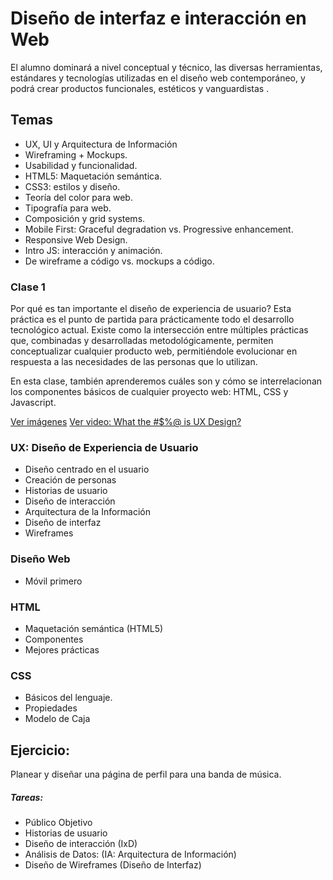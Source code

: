 # Diseño de interfaz e interacción en Web

El alumno dominará a nivel conceptual y técnico, las diversas herramientas, estándares y tecnologías utilizadas en el diseño web contemporáneo, y podrá crear productos funcionales, estéticos y vanguardistas .


## Temas

- UX, UI y Arquitectura de Información
- Wireframing + Mockups.
- Usabilidad y funcionalidad.
- HTML5: Maquetación semántica.
- CSS3: estilos y diseño.
- Teoría del color para web.
- Tipografía para web.
- Composición y grid systems.
- Mobile First: Graceful degradation vs. Progressive enhancement.
- Responsive Web Design.
- Intro JS: interacción y animación.
- De wireframe a código vs. mockups a código.




### Clase 1

Por qué es tan importante el diseño de experiencia de usuario? Esta práctica es el punto de partida para prácticamente todo el desarrollo tecnológico actual. Existe como la intersección entre múltiples prácticas que, combinadas y desarrolladas metodológicamente, permiten conceptualizar cualquier producto web, permitiéndole evolucionar en respuesta a las necesidades de las personas que lo utilizan.

En esta clase, también aprenderemos cuáles son y cómo se interrelacionan los componentes básicos de cualquier proyecto web: HTML, CSS y Javascript.


[Ver imágenes](../blob/master/clase1/img)
[Ver video: What the #$%@ is UX Design?](https://www.youtube.com/watch?v=Ovj4hFxko7c)

### UX: Diseño de Experiencia de Usuario

- Diseño centrado en el usuario
- Creación de personas
- Historias de usuario
- Diseño de interacción
- Arquitectura de la Información
- Diseño de interfaz
- Wireframes


### Diseño Web

- Móvil primero


### HTML

   - Maquetación semántica (HTML5)
   - Componentes
   - Mejores prácticas


### CSS

   - Básicos del lenguaje.
   - Propiedades
   - Modelo de Caja


## Ejercicio:

Planear y diseñar una página de perfil para una banda de música.

##### Tareas:

- Público Objetivo
- Historias de usuario
- Diseño de interacción (IxD)
- Análisis de Datos: (IA: Arquitectura de Información)
- Diseño de Wireframes (Diseño de Interfaz)
